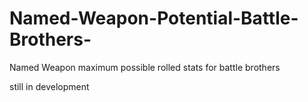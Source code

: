 # Named-Weapon-Potential-Battle-Brothers-
Named Weapon maximum possible rolled stats for battle brothers

still in development
